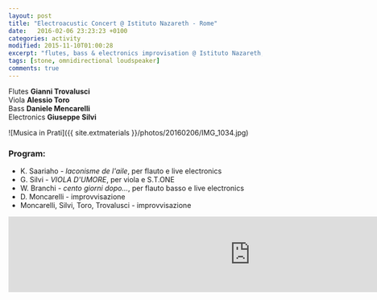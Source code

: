 ```yaml
---
layout: post
title: "Electroacustic Concert @ Istituto Nazareth - Rome"
date:   2016-02-06 23:23:23 +0100
categories: activity
modified: 2015-11-10T01:00:28
excerpt: "flutes, bass & electronics improvisation @ Istituto Nazareth, Roma"
tags: [stone, omnidirectional loudspeaker]
comments: true
---
```


Flutes **Gianni Trovalusci**    
Viola **Alessio Toro**    
Bass **Daniele Mencarelli**    
Electronics **Giuseppe Silvi**

![Musica in Prati]({{ site.extmaterials }}/photos/20160206/IMG_1034.jpg)

### Program:
 - K. Saariaho - *laconisme de l'aile*, per flauto e live electronics
 - G. Silvi - *VIOLA D'UMORE*, per viola e S.T.ONE
 - W. Branchi - *cento giorni dopo...*, per flauto basso e live electronics
 - D. Moncarelli - improvvisazione
 - Moncarelli, Silvi, Toro, Trovalusci - improvvisazione


<iframe
  width="960"
  src="https://www.youtube.com/embed/45VSfKnjQpY"
  frameborder="0"
  allowfullscreen>
</iframe>

